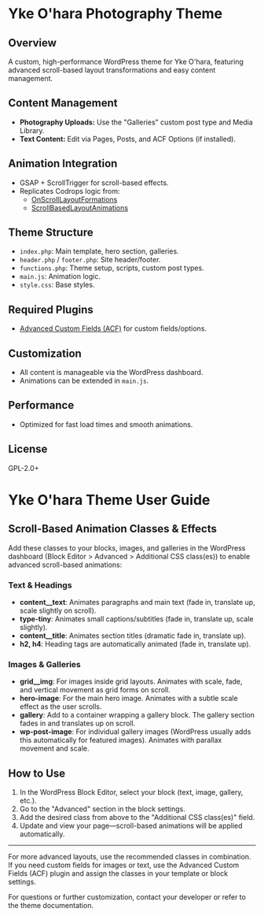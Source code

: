 # Yke O'hara Photography Theme

## Overview
A custom, high-performance WordPress theme for Yke O'hara, featuring advanced scroll-based layout transformations and easy content management.

## Content Management
- **Photography Uploads:** Use the "Galleries" custom post type and Media Library.
- **Text Content:** Edit via Pages, Posts, and ACF Options (if installed).

## Animation Integration
- GSAP + ScrollTrigger for scroll-based effects.
- Replicates Codrops logic from:
  - [OnScrollLayoutFormations](https://github.com/codrops/OnScrollLayoutFormations/)
  - [ScrollBasedLayoutAnimations](https://github.com/codrops/ScrollBasedLayoutAnimations/)

## Theme Structure
- `index.php`: Main template, hero section, galleries.
- `header.php` / `footer.php`: Site header/footer.
- `functions.php`: Theme setup, scripts, custom post types.
- `main.js`: Animation logic.
- `style.css`: Base styles.

## Required Plugins
- [Advanced Custom Fields (ACF)](https://www.advancedcustomfields.com/) for custom fields/options.

## Customization
- All content is manageable via the WordPress dashboard.
- Animations can be extended in `main.js`.

## Performance
- Optimized for fast load times and smooth animations.

## License
GPL-2.0+

# Yke O'hara Theme User Guide

## Scroll-Based Animation Classes & Effects

Add these classes to your blocks, images, and galleries in the WordPress dashboard (Block Editor > Advanced > Additional CSS class(es)) to enable advanced scroll-based animations:

### Text & Headings
- **content__text**: Animates paragraphs and main text (fade in, translate up, scale slightly on scroll).
- **type-tiny**: Animates small captions/subtitles (fade in, translate up, scale slightly).
- **content__title**: Animates section titles (dramatic fade in, translate up).
- **h2, h4**: Heading tags are automatically animated (fade in, translate up).

### Images & Galleries
- **grid__img**: For images inside grid layouts. Animates with scale, fade, and vertical movement as grid forms on scroll.
- **hero-image**: For the main hero image. Animates with a subtle scale effect as the user scrolls.
- **gallery**: Add to a container wrapping a gallery block. The gallery section fades in and translates up on scroll.
- **wp-post-image**: For individual gallery images (WordPress usually adds this automatically for featured images). Animates with parallax movement and scale.

## How to Use
1. In the WordPress Block Editor, select your block (text, image, gallery, etc.).
2. Go to the "Advanced" section in the block settings.
3. Add the desired class from above to the "Additional CSS class(es)" field.
4. Update and view your page—scroll-based animations will be applied automatically.

---

For more advanced layouts, use the recommended classes in combination. If you need custom fields for images or text, use the Advanced Custom Fields (ACF) plugin and assign the classes in your template or block settings.

For questions or further customization, contact your developer or refer to the theme documentation.
